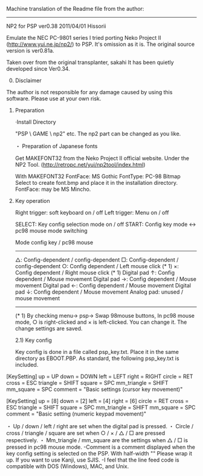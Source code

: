 Machine translation of the Readme file from the author:
__________________________________________________________

NP2 for PSP ver0.38
                                                                     2011/04/01
                                                           Hissorii

Emulate the NEC PC-9801 series
I tried porting Neko Project II (http://www.yui.ne.jp/np2/) to PSP.
It's omission as it is.
The original source version is ver0.81a.

Taken over from the original transplanter, sakahi
It has been quietly developed since Ver0.34.

0) Disclaimer

  The author is not responsible for any damage caused by using this software.
  Please use at your own risk.

1) Preparation

   ·Install Directory

   "PSP \ GAME \ np2" etc. The np2 part can be changed as you like.

   ・ Preparation of Japanese fonts

   Get MAKEFONT32 from the Neko Project II official website. Under the NP2 Tool.
   (http://retropc.net/yui/np2tool/index.html)

   With MAKEFONT32
     FontFace: MS Gothic
     FontType: PC-98 Bitmap
   Select to create font.bmp and place it in the installation directory.
   FontFace: may be MS Mincho.

2) Key operation

   Right trigger: soft keyboard on / off
   Left trigger: Menu on / off

   SELECT: Key config selection mode on / off
   START: Config key mode <-> pc98 mouse mode switching

   Mode config key / pc98 mouse
   -------------------------------------------------- -
   △: Config-dependent / config-dependent
   □: Config-dependent / config-dependent
   ○: Config dependent / Left mouse click (* 1)
   ×: Config dependent / Right mouse click (* 1)
   Digital pad ↑: Config dependent / Mouse movement
   Digital pad →: Config dependent / Mouse movement
   Digital pad ←: Config dependent / Mouse movement
   Digital pad ↓: Config dependent / Mouse movement
   Analog pad: unused / mouse movement
   -------------------------------------------------- -

   (* 1) By checking menu-> psp-> Swap 98mouse buttons,
        In pc98 mouse mode, ○ is right-clicked and × is left-clicked.
        You can change it. The change settings are saved.

   2.1) Key config

   Key config is done in a file called psp_key.txt.
   Place it in the same directory as EBOOT.PBP.
   As standard, the following psp_key.txt is included.

[KeySetting]
up = UP
down = DOWN
left = LEFT
right = RIGHT
circle = RET
cross = ESC
triangle = SHIFT
square = SPC
mm_triangle = SHIFT
mm_square = SPC
comment = "Basic settings (cursor key movement)"

[KeySetting]
up = [8]
down = [2]
left = [4]
right = [6]
circle = RET
cross = ESC
triangle = SHIFT
square = SPC
mm_triangle = SHIFT
mm_square = SPC
comment = "Basic setting (numeric keypad movement)"

   ・ Up / down / left / right are set when the digital pad is pressed.
   ・ Circle / cross / triangle / square are set when ○ / × / △ / □ are pressed respectively.
   ・ Mm_triangle / mm_square are the settings when △ / □ is pressed in pc98 mouse mode.
   -Comment is a comment displayed when the key config setting is selected on the PSP. With half-width ""
     Please wrap it up. If you want to use Kanji, use SJIS.
   -I feel that the line feed code is compatible with DOS (Windows), MAC, and Unix.
